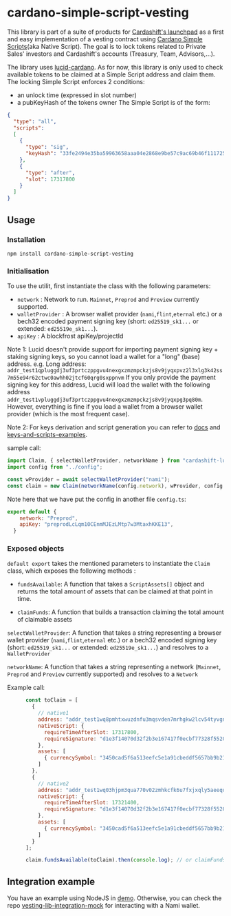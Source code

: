 # cardano-simple-script-vesting

This library is part of a suite of products for [Cardashift's launchpad](https://cardashift.com/) as a first and easy implementation of a vesting contract using [Cardano Simple Scripts](https://github.com/input-output-hk/cardano-node/blob/master/doc/reference/simple-scripts.md)(aka Native Script). The goal is to lock tokens related to Private Sales' investors and Cardashift's accounts (Treasury, Team, Advisors,...).

The library uses [lucid-cardano](https://www.npmjs.com/package/lucid-cardano).
As for now, this library is only used to check available tokens to be claimed at a Simple Script address and claim them. The locking Simple Script enforces 2 conditions:
- an unlock time (expressed in slot number)
- a pubKeyHash of the tokens owner
The Simple Script is of the form:
```json
{
  "type": "all",
  "scripts":
  [
    {
      "type": "sig",
      "keyHash": "33fe2494e35ba59963658aaa04e2868e9be57c9ac69b46f11172536b"
    },
    {
      "type": "after",
      "slot": 17317800
    }
  ]
}

```

## Usage

### Installation
```
npm install cardano-simple-script-vesting
```

### Initialisation

To use the utilit, first instantiate the class with the following parameters:
* `network` : Network to run. `Mainnet`, `Preprod` and `Preview` currently supported.
* `walletProvider` : A browser wallet provider (`nami`,`flint`,`eternal` etc.) or a bech32 encoded payment signing key (short: `ed25519_sk1...` or extended: `ed25519e_sk1...`).
* `apiKey` : A blockfrost apiKey/projectId

Note 1: Lucid doesn't provide support for importing payment signing key + staking signing keys, so you cannot load a wallet for a "long" (base) address.
        e.g. Long address: `addr_test1qpluggdj3uf3prtczppgvu4nexgxzmzmpckzjs8v9jyqxpvz2l3xlg3k42ss7m55e94r62ctwc0awhh02jtcf60qrg0sxppnvm`
             If you only provide the payment signing key for this address, Lucid will load the wallet with the following address `addr_test1vpluggdj3uf3prtczppgvu4nexgxzmzmpckzjs8v9jyqxpg3pq80m`.
        However, everything is fine if you load a wallet from a browser wallet provider (which is the most frequent case).

Note 2: For keys derivation and script generation you can refer to [docs](docs) and [keys-and-scripts-examples](keys-and-scripts-examples).

sample call:
```js
import Claim, { selectWalletProvider, networkName } from "cardashift-lucid-contracts";
import config from "../config";

const wProvider = await selectWalletProvider("nami");
const claim = new Claim(networkName(config.network), wProvider, config.apiKey);
```
Note here that we have put the config in another file `config.ts`:
```js
export default {
    network: "Preprod",
    apiKey: "preprodLcLqm10CEnmMJEzLMtp7w3MtaxhKKE13",
  }

```

### Exposed objects

`default export` takes the mentioned parameters to instantiate the `Claim` class, which exposes the following methods :

* `fundsAvailable`: A function that takes a `ScriptAssets[]` object  and returns the total amount of assets that can be claimed at that point in time.

* `claimFunds`: A function that builds a transaction claiming the total amount of claimable assets

`selectWalletProvider`: A function that takes a string representing a browser wallet provider (`nami`,`flint`,`eternal` etc.) or
  a bech32 encoded signing key (short: `ed25519_sk1...` or extended: `ed25519e_sk1...`) and resolves to a `WalletProvider`

`networkName`: A function that takes a string representing a network (`Mainnet`, `Preprod` and `Preview` currently supported) and resolves to a `Network`

Example call:
```js
      const toClaim = [
        {
          // native1
          address: "addr_test1wq8pmhtxwuzdnfu3mqsvden7mrhgkw2lcv54tyvgnusskjcdwjeg3",
          nativeScript: {
            requireTimeAfterSlot: 17317800,
            requireSignature: "d1e3f14070d32f2b3e167417f0ecbf77328f5520ca7aa6e0fb904c60",
          },
          assets: [
            { currencySymbol: "3450cad5f6a513eefc5e1a91cbeddf5657bb9b21354e7903983cd777", tokenName: "74434c4150" },
          ]
        },
        {
          // native2
          address: "addr_test1wq03hjpm3qua770v02zmhkcfk6u7fxjxqly5aeequeaw4dgu6xa3z",
          nativeScript: {
            requireTimeAfterSlot: 17321400,
            requireSignature: "d1e3f14070d32f2b3e167417f0ecbf77328f5520ca7aa6e0fb904c60",
          },
          assets: [
            { currencySymbol: "3450cad5f6a513eefc5e1a91cbeddf5657bb9b21354e7903983cd777", tokenName: "74434c4150" },
          ]
        }
      ];

      claim.fundsAvailable(toClaim).then(console.log); // or claimFunds(toClaim)

```

## Integration example
You have an example using NodeJS in [demo](./demo/).
Otherwise, you can check the repo [vesting-lib-integration-mock](https://github.com/cardashift/vesting-lib-integration-mock) for interacting with a Nami wallet.